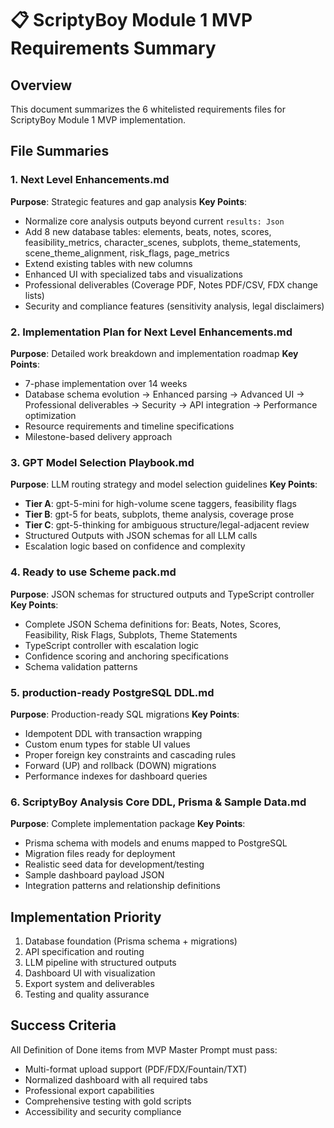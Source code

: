 # 📋 ScriptyBoy Module 1 MVP Requirements Summary

## Overview
This document summarizes the 6 whitelisted requirements files for ScriptyBoy Module 1 MVP implementation.

## File Summaries

### 1. Next Level Enhancements.md
**Purpose**: Strategic features and gap analysis
**Key Points**:
- Normalize core analysis outputs beyond current `results: Json`
- Add 8 new database tables: elements, beats, notes, scores, feasibility_metrics, character_scenes, subplots, theme_statements, scene_theme_alignment, risk_flags, page_metrics
- Extend existing tables with new columns
- Enhanced UI with specialized tabs and visualizations
- Professional deliverables (Coverage PDF, Notes PDF/CSV, FDX change lists)
- Security and compliance features (sensitivity analysis, legal disclaimers)

### 2. Implementation Plan for Next Level Enhancements.md
**Purpose**: Detailed work breakdown and implementation roadmap
**Key Points**:
- 7-phase implementation over 14 weeks
- Database schema evolution → Enhanced parsing → Advanced UI → Professional deliverables → Security → API integration → Performance optimization
- Resource requirements and timeline specifications
- Milestone-based delivery approach

### 3. GPT Model Selection Playbook.md
**Purpose**: LLM routing strategy and model selection guidelines
**Key Points**:
- **Tier A**: gpt-5-mini for high-volume scene taggers, feasibility flags
- **Tier B**: gpt-5 for beats, subplots, theme analysis, coverage prose
- **Tier C**: gpt-5-thinking for ambiguous structure/legal-adjacent review
- Structured Outputs with JSON schemas for all LLM calls
- Escalation logic based on confidence and complexity

### 4. Ready to use Scheme pack.md
**Purpose**: JSON schemas for structured outputs and TypeScript controller
**Key Points**:
- Complete JSON Schema definitions for: Beats, Notes, Scores, Feasibility, Risk Flags, Subplots, Theme Statements
- TypeScript controller with escalation logic
- Confidence scoring and anchoring specifications
- Schema validation patterns

### 5. production-ready PostgreSQL DDL.md
**Purpose**: Production-ready SQL migrations
**Key Points**:
- Idempotent DDL with transaction wrapping
- Custom enum types for stable UI values
- Proper foreign key constraints and cascading rules
- Forward (UP) and rollback (DOWN) migrations
- Performance indexes for dashboard queries

### 6. ScriptyBoy Analysis Core DDL, Prisma & Sample Data.md
**Purpose**: Complete implementation package
**Key Points**:
- Prisma schema with models and enums mapped to PostgreSQL
- Migration files ready for deployment
- Realistic seed data for development/testing
- Sample dashboard payload JSON
- Integration patterns and relationship definitions

## Implementation Priority
1. Database foundation (Prisma schema + migrations)
2. API specification and routing
3. LLM pipeline with structured outputs
4. Dashboard UI with visualization
5. Export system and deliverables
6. Testing and quality assurance

## Success Criteria
All Definition of Done items from MVP Master Prompt must pass:
- Multi-format upload support (PDF/FDX/Fountain/TXT)
- Normalized dashboard with all required tabs
- Professional export capabilities
- Comprehensive testing with gold scripts
- Accessibility and security compliance